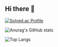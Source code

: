 ## Hi there 👋

[![Solved.ac Profile](http://mazassumnida.wtf/api/v2/generate_badge?boj=limjh9298)](https://solved.ac/limjh9298/)

![Anurag's GitHub stats](https://github-readme-stats.vercel.app/api?username=LimJaeHyeon9298&show_icons=true&theme=dracula)

![Top Langs](https://github-readme-stats.vercel.app/api/top-langs/?username=LimJaeHyeon9298&layout=compact&theme=dracula)

<!--
**LimJaeHyeon9298/LimJAeHyeon9298** is a ✨ _special_ ✨ repository because its `README.md` (this file) appears on your GitHub profile.

Here are some ideas to get you started:

- 🔭 I’m currently working on ...
- 🌱 I’m currently learning ...
- 👯 I’m looking to collaborate on ...
- 🤔 I’m looking for help with ...
- 💬 Ask me about ...
- 📫 How to reach me: ...
- 😄 Pronouns: ...
- ⚡ Fun fact: ...
-->
